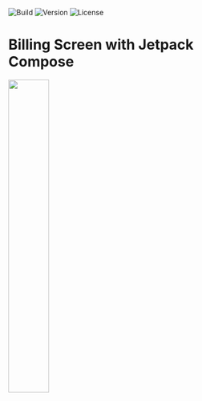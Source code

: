 ![Build](https://img.shields.io/badge/build-passing-brightgreen)
![Version](https://img.shields.io/badge/version-v1.0-blue)
![License](https://img.shields.io/badge/license-MIT-green)
# Billing Screen with Jetpack Compose

<img src="https://github.com/nikhilmishradev/billing-task/assets/39642193/e660f822-39a4-491a-8640-732d30d63c71" width="40%" height="40%"/>


